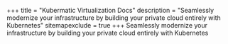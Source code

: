 +++
title = "Kubermatic Virtualization Docs"
description = "Seamlessly modernize your infrastructure by building your private cloud entirely with Kubernetes"
sitemapexclude = true
+++
Seamlessly modernize your infrastructure by building your private cloud entirely with Kubernetes